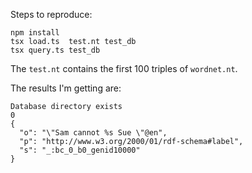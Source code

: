 Steps to reproduce:

```
npm install
tsx load.ts  test.nt test_db
tsx query.ts test_db
```

The `test.nt` contains the first 100 triples of `wordnet.nt`.

The results I'm getting are:

```
Database directory exists
0
{
  "o": "\"Sam cannot %s Sue \"@en",
  "p": "http://www.w3.org/2000/01/rdf-schema#label",
  "s": "_:bc_0_b0_genid10000"
}
```
